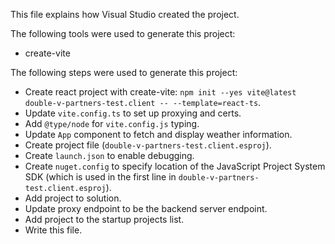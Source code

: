 This file explains how Visual Studio created the project.

The following tools were used to generate this project:

- create-vite

The following steps were used to generate this project:

- Create react project with create-vite:
  `npm init --yes vite@latest double-v-partners-test.client -- --template=react-ts`.
- Update `vite.config.ts` to set up proxying and certs.
- Add `@type/node` for `vite.config.js` typing.
- Update `App` component to fetch and display weather information.
- Create project file (`double-v-partners-test.client.esproj`).
- Create `launch.json` to enable debugging.
- Create `nuget.config` to specify location of the JavaScript Project System SDK (which is used in the first line in
  `double-v-partners-test.client.esproj`).
- Add project to solution.
- Update proxy endpoint to be the backend server endpoint.
- Add project to the startup projects list.
- Write this file.
